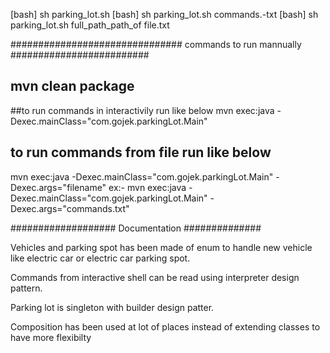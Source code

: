 [bash] sh parking_lot.sh
[bash] sh parking_lot.sh  commands.-txt
[bash] sh parking_lot.sh  full_path_path_of file.txt

############################### commands to run mannually #########################

## mvn clean package

##to run commands in interactivily run like below
mvn exec:java -Dexec.mainClass="com.gojek.parkingLot.Main"

## to run commands from file run like below
mvn exec:java -Dexec.mainClass="com.gojek.parkingLot.Main" -Dexec.args="filename"
ex:- mvn exec:java -Dexec.mainClass="com.gojek.parkingLot.Main" -Dexec.args="commands.txt"


###################  Documentation ##############

Vehicles and parking spot has been made of enum to handle new vehicle like electric car or electric car parking spot.

Commands from interactive shell can be read using interpreter design pattern.

Parking lot is singleton with builder design patter.

Composition has been used at lot of places instead of extending classes to have more flexibilty